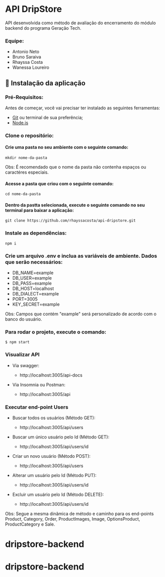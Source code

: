 # API DripStore

API desenvolvida como método de avaliação do encerramento do módulo backend do programa Geração Tech.

### Equipe:
- Antonio Neto
- Bruno Saraiva
- Rhayssa Costa
- Wanessa Loureiro

## 🚀 Instalação da aplicação

### Pré-Requisitos:

Antes de começar, você vai precisar ter instalado as seguintes ferramentas:
- [Git](https://git-scm.com) ou terminal de sua preferência;
- [Node.js](https://nodejs.org/en/)

### Clone o repositório:

#### Crie uma pasta no seu ambiente com o seguinte comando:
```
mkdir nome-da-pasta
```
Obs: É recomendado que o nome da pasta não contenha espaços ou caractéres especiais.

#### Acesse a pasta que criou com o seguinte comando:
```
cd nome-da-pasta
```

#### Dentro da pastta selecionada, execute o seguinte comando no seu terminal para baixar a aplicação:
```
git clone https://github.com/rhayssacosta/api-dripstore.git
```

### Instale as dependências:

```
npm i 
```

### Crie um arquivo .env e inclua as variáveis de ambiente. Dados que serão necessários:

- DB_NAME=example
- DB_USER=example
- DB_PASS=example
- DB_HOST=localhost
- DB_DIALECT=example
- PORT=3005
- KEY_SECRET=example

Obs: Campos que contém "example" será personalizado de acordo com o banco do usuário. 

### Para rodar o projeto, execute o comando:
```
$ npm start
```

### Visualizar API

- Via swagger:
  - http://localhost:3005/api-docs

- Via Insomnia ou Postman:
  - http://localhost:3005/api

### Executar end-point Users 

- Buscar todos os usuários (Método GET):
  - http://localhost:3005/api/users

- Buscar um único usuário pelo Id (Método GET):
  - http://localhost:3005/api/users/id
 
- Criar un novo usuário (Método POST):
  - http://localhost:3005/api/users
 
- Alterar um usuário pelo Id (Método PUT):
  - http://localhost:3005/api/users/id
 
- Excluir um usuário pelo Id (Método DELETE):
  - http://localhost:3005/api/users/id

Obs: Segue a mesma dinâmica de método e caminho para os end-points Product, Category, Order, ProductImages, Image, OptionsProduct, ProductCategory e Sale.
# dripstore-backend
# dripstore-backend

